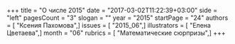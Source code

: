 +++
title = "О числе 2015"
date = "2017-03-02T11:22:39+03:00"
side = "left"
pagesCount = "3"
slogan = ""
year = "2015"
startPage = "24"
authors = [ "Ксения Пахомова",]
issues = [ "2015_06",]
illustrators = [ "Елена Цветаева",]
month = "06"
rubrics = [ "Математические сюрпризы",]
+++
